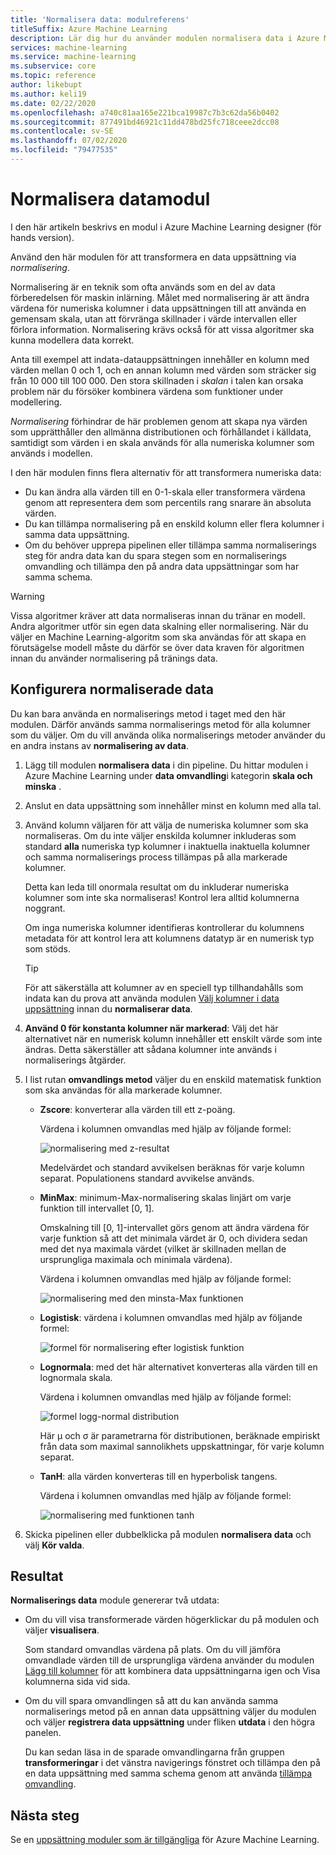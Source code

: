 ```yaml
---
title: 'Normalisera data: modulreferens'
titleSuffix: Azure Machine Learning
description: Lär dig hur du använder modulen normalisera data i Azure Machine Learning för att transformera en data uppsättning via *normalisering*..
services: machine-learning
ms.service: machine-learning
ms.subservice: core
ms.topic: reference
author: likebupt
ms.author: keli19
ms.date: 02/22/2020
ms.openlocfilehash: a740c81aa165e221bca19987c7b3c62da56b0402
ms.sourcegitcommit: 877491bd46921c11dd478bd25fc718ceee2dcc08
ms.contentlocale: sv-SE
ms.lasthandoff: 07/02/2020
ms.locfileid: "79477535"
---
```

# <a name="normalize-data-module"></a>Normalisera datamodul

I den här artikeln beskrivs en modul i Azure Machine Learning designer (för hands version).

Använd den här modulen för att transformera en data uppsättning via *normalisering*.

Normalisering är en teknik som ofta används som en del av data förberedelsen för maskin inlärning. Målet med normalisering är att ändra värdena för numeriska kolumner i data uppsättningen till att använda en gemensam skala, utan att förvränga skillnader i värde intervallen eller förlora information. Normalisering krävs också för att vissa algoritmer ska kunna modellera data korrekt.

Anta till exempel att indata-datauppsättningen innehåller en kolumn med värden mellan 0 och 1, och en annan kolumn med värden som sträcker sig från 10 000 till 100 000. Den stora skillnaden i *skalan* i talen kan orsaka problem när du försöker kombinera värdena som funktioner under modellering.

*Normalisering* förhindrar de här problemen genom att skapa nya värden som upprätthåller den allmänna distributionen och förhållandet i källdata, samtidigt som värden i en skala används för alla numeriska kolumner som används i modellen.

I den här modulen finns flera alternativ för att transformera numeriska data:

- Du kan ändra alla värden till en 0-1-skala eller transformera värdena genom att representera dem som percentils rang snarare än absoluta värden.
- Du kan tillämpa normalisering på en enskild kolumn eller flera kolumner i samma data uppsättning.
- Om du behöver upprepa pipelinen eller tillämpa samma normaliserings steg för andra data kan du spara stegen som en normaliserings omvandling och tillämpa den på andra data uppsättningar som har samma schema.

> [!WARNING]
> Vissa algoritmer kräver att data normaliseras innan du tränar en modell. Andra algoritmer utför sin egen data skalning eller normalisering. När du väljer en Machine Learning-algoritm som ska användas för att skapa en förutsägelse modell måste du därför se över data kraven för algoritmen innan du använder normalisering på tränings data.

##  <a name="configure-normalize-data"></a>Konfigurera normaliserade data

Du kan bara använda en normaliserings metod i taget med den här modulen. Därför används samma normaliserings metod för alla kolumner som du väljer. Om du vill använda olika normaliserings metoder använder du en andra instans av **normalisering av data**.

1. Lägg till modulen **normalisera data** i din pipeline. Du hittar modulen i Azure Machine Learning under **data omvandling**i kategorin **skala och minska** .

2. Anslut en data uppsättning som innehåller minst en kolumn med alla tal.

3. Använd kolumn väljaren för att välja de numeriska kolumner som ska normaliseras. Om du inte väljer enskilda kolumner inkluderas som standard **alla** numeriska typ kolumner i inaktuella inaktuella kolumner och samma normaliserings process tillämpas på alla markerade kolumner. 

    Detta kan leda till onormala resultat om du inkluderar numeriska kolumner som inte ska normaliseras! Kontrol lera alltid kolumnerna noggrant.

    Om inga numeriska kolumner identifieras kontrollerar du kolumnens metadata för att kontrol lera att kolumnens datatyp är en numerisk typ som stöds.

    > [!TIP]
    > För att säkerställa att kolumner av en speciell typ tillhandahålls som indata kan du prova att använda modulen [Välj kolumner i data uppsättning](./select-columns-in-dataset.md) innan du **normaliserar data**.

4. **Använd 0 för konstanta kolumner när markerad**: Välj det här alternativet när en numerisk kolumn innehåller ett enskilt värde som inte ändras. Detta säkerställer att sådana kolumner inte används i normaliserings åtgärder.

5. I list rutan **omvandlings metod** väljer du en enskild matematisk funktion som ska användas för alla markerade kolumner. 
  
    - **Zscore**: konverterar alla värden till ett z-poäng.
    
      Värdena i kolumnen omvandlas med hjälp av följande formel:  
  
      ![normalisering med z&#45;resultat](media/module/aml-normalization-z-score.png)
  
      Medelvärdet och standard avvikelsen beräknas för varje kolumn separat. Populationens standard avvikelse används.
  
    - **MinMax**: minimum-Max-normalisering skalas linjärt om varje funktion till intervallet [0, 1].
    
      Omskalning till [0, 1]-intervallet görs genom att ändra värdena för varje funktion så att det minimala värdet är 0, och dividera sedan med det nya maximala värdet (vilket är skillnaden mellan de ursprungliga maximala och minimala värdena).
      
      Värdena i kolumnen omvandlas med hjälp av följande formel:  
  
      ![normalisering med den minsta&#45;Max funktionen](media/module/aml-normalization-minmax.png "AML_normalization-MinMax")  
  
    - **Logistisk**: värdena i kolumnen omvandlas med hjälp av följande formel:

      ![formel för normalisering efter logistisk funktion](media/module/aml-normalization-logistic.png "AML_normalization-logistik")  
  
    - **Lognormala**: med det här alternativet konverteras alla värden till en lognormala skala.
  
      Värdena i kolumnen omvandlas med hjälp av följande formel:
  
      ![formel logg&#45;normal distribution](media/module/aml-normalization-lognormal.png "AML_normalization – lognormala")
    
      Här μ och σ är parametrarna för distributionen, beräknade empiriskt från data som maximal sannolikhets uppskattningar, för varje kolumn separat.  
  
    - **TanH**: alla värden konverteras till en hyperbolisk tangens.
    
      Värdena i kolumnen omvandlas med hjälp av följande formel:
    
      ![normalisering med funktionen tanh](media/module/aml-normalization-tanh.png "AML_normalization-tanh")

6. Skicka pipelinen eller dubbelklicka på modulen **normalisera data** och välj **Kör valda**. 

## <a name="results"></a>Resultat

**Normaliserings data** module genererar två utdata:

- Om du vill visa transformerade värden högerklickar du på modulen och väljer **visualisera**.

    Som standard omvandlas värdena på plats. Om du vill jämföra omvandlade värden till de ursprungliga värdena använder du modulen [Lägg till kolumner](./add-columns.md) för att kombinera data uppsättningarna igen och Visa kolumnerna sida vid sida.

- Om du vill spara omvandlingen så att du kan använda samma normaliserings metod på en annan data uppsättning väljer du modulen och väljer **registrera data uppsättning** under fliken **utdata** i den högra panelen.

    Du kan sedan läsa in de sparade omvandlingarna från gruppen **transformeringar** i det vänstra navigerings fönstret och tillämpa den på en data uppsättning med samma schema genom att använda [tillämpa omvandling](apply-transformation.md).  


## <a name="next-steps"></a>Nästa steg

Se en [uppsättning moduler som är tillgängliga](module-reference.md) för Azure Machine Learning. 